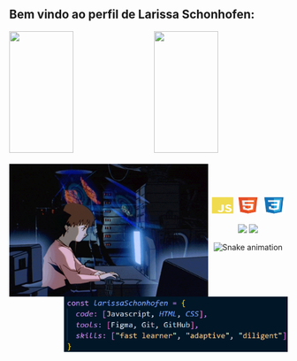 ## Bem vindo ao perfil de Larissa Schonhofen:
 
<div>
  
  <img height="220em" width="48%" src="https://github-readme-stats.vercel.app/api?username=LarissaSchonhofen&show_icons=true&theme=midnight-purple&include_all_commits=true&count_private=true"/>
  <img height="220em" align="right" width="48%" height="180em" src="https://github-readme-stats.vercel.app/api/top-langs/?username=LarissaSchonhofen&layout=compact&langs_count=16&theme=midnight-purple"/>
</div>

<div  align="center"> 
  <div style="display: inline_block"><br>
    <img align="left" height="240alt"="coding-time" src="code.gif">
                                                                

<div  align="center"> 
  <div style="display: inline_block"><br>
    <img align="right" height="100alt"="codigo" src="codigo.png">
   
   
  <h1>
   <img align="center" alt="Lari-Js" height="30" width="40" src="https://raw.githubusercontent.com/devicons/devicon/master/icons/javascript/javascript-plain.svg">
   <img align="center" alt="Lari-HTML" height="30" width="40" src="https://raw.githubusercontent.com/devicons/devicon/master/icons/html5/html5-original.svg">
   <img align="center" alt="Lari-CSS" height="30" width="40" src="https://raw.githubusercontent.com/devicons/devicon/master/icons/css3/css3-original.svg">
  </h1>
   
   <a href= "lari.schonhofen@gmail.com"><img src="https://img.shields.io/badge/Gmail-D14836?style=for-the-badge&logo=gmail&logoColor=white" target="_blank"></a>
   <a href="https://www.linkedin.com/in/larissa-schonhofen-da-silva/" target="_blank"><img src="https://img.shields.io/badge/-LinkedIn-%230077B5?style=for-the-badge&logo=linkedin&logoColor=white" target="_blank"></a> 
   
    
![Snake animation](https://github.com/LarissaSchonhofen/LarissaSchonhofen/blob/output/github-contribution-grid-snake.svg)
